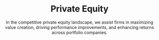 ---
layout: industry
order: 1
title: Private Equity
subtitle: "In the competitive private equity landscape, we assist firms in maximizing value creation, driving performance improvements, and enhancing returns across portfolio companies."
intro: "SLKone partners with private equity firms to maximize value creation throughout the investment lifecycle. We bring a unique blend of strategic insight and operational expertise to drive performance improvements, accelerate growth, and enhance returns across portfolio companies."
blurb-intro: "Unlock the potential of your private equity investments with SLKone's expert guidance and innovative strategies."
landscape-title: "The Private Equity Landscape"
landscape-intro: "The private equity landscape is characterized by:"
landscape:
  - "Increasing competition for quality assets"
  - "Pressure to generate returns in a low-yield environment"
  - "Growing importance of operational value creation"
  - "Rising interest rates and economic uncertainty"
  - "Emphasis on ESG considerations in investment decisions"
landscape-conclusion: "These factors necessitate a more hands-on, value-driven approach to portfolio management."
approach-title: "Our Approach"
approach-intro: "SLKone's methodology is tailored to the unique challenges of private equity, focusing on:"
approach:
  - point: "Value Creation Planning"
    description: "Developing actionable roadmaps for EBITDA growth"
  - point: "Operational Due Diligence"
    description: "Identifying improvement opportunities pre-acquisition"
  - point: "Post-Merger Integration"
    description: "Ensuring smooth transitions and quick wins"
  - point: "Performance Optimization"
    description: "Driving operational excellence across portfolio companies"
  - point: "Exit Readiness"
    description: "Maximizing value in preparation for exit"
why_choose:
  - point: "End-to-End Expertise"
    description: "Comprehensive support across the entire M&A lifecycle."
  - point: "Hands-On Approach"
    description: "Working alongside your team for successful implementation."
  - point: "Cross-Industry Experience"
    description: "Insights from a wide range of industries to enhance your processes."
  - point: "Data-Driven Decisions"
    description: "Leveraging advanced analytics for strategic insights."
  - point: "Value Creation Focus"
    description: "Strategies designed to maximize value and achieve synergy targets."
  - point: "Customized Solutions"
    description: "Tailored approaches recognizing unique transaction needs."
  - point: "Change Management Specialists"
    description: "Managing the human side of M&A for smooth transitions."
  - point: "Rapid Deployment"
    description: "Quick mobilization to support time-sensitive activities."
cta_title: "Ready to maximize value across your private equity portfolio?"
cta: "Contact SLKone today to discover how our tailored solutions can accelerate performance and enhance returns."
icon: "fa-solid fa-briefcase"
color: "tangerine"
image: "/assets/images/backgrounds/private-equity.webp"
---